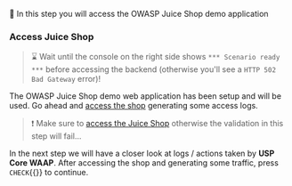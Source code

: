 <!--
SPDX-FileCopyrightText: 2025 United Security Providers AG, Switzerland

SPDX-License-Identifier: GPL-3.0-only
-->

&#127919; In this step you will access the OWASP Juice Shop demo application

### Access Juice Shop

> &#8987; Wait until the console on the right side shows `*** Scenario ready ***` before accessing the backend (otherwise you'll see a `HTTP 502 Bad Gateway` error)!

The OWASP Juice Shop demo web application has been setup and will be used. Go ahead and [access the shop]({{TRAFFIC_HOST1_80}}) generating some access logs.

> &#10071; Make sure to [access the Juice Shop]({{TRAFFIC_HOST1_80}}) otherwise the validation in this step will fail...

In the next step we will have a closer look at logs / actions taken by **USP Core WAAP**. After accessing the shop and generating some traffic, press `CHECK`{{}} to continue.

